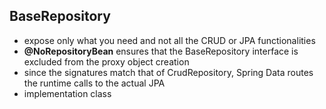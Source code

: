 ## BaseRepository
- expose only what you need and not all the CRUD or JPA functionalities
- **@NoRepositoryBean** ensures that the BaseRepository interface is excluded  from the proxy object creation
- since the signatures match that of CrudRepository, Spring Data routes the runtime calls to the actual JPA
- implementation class